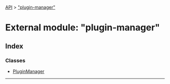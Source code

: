 [API](../README.md) > ["plugin-manager"](../modules/_plugin_manager_.md)

# External module: "plugin-manager"

## Index

### Classes

* [PluginManager](../classes/_plugin_manager_.pluginmanager.md)

---

